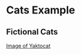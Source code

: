 # Cats Example

## Fictional Cats

[Image of Yaktocat](https://octodex.github.com/images/yaktocat.png)
